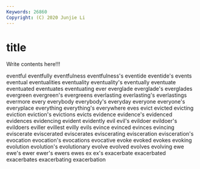 ```yaml
---
Keywords: 26860
Copyright: (C) 2020 Junjie Li
---
```


# title

Write contents here!!!

eventful 
eventfully 
eventfulness 
eventfulness's 
eventide
eventide's 
events 
eventual 
eventualities 
eventuality 
eventuality's 
eventually 
eventuate 
eventuated 
eventuates
eventuating 
ever 
everglade 
everglade's 
everglades 
evergreen 
evergreen's 
evergreens 
everlasting 
everlasting's
everlastings 
evermore 
every 
everybody 
everybody's 
everyday 
everyone 
everyone's 
everyplace 
everything
everything's 
everywhere 
eves 
evict 
evicted 
evicting 
eviction 
eviction's 
evictions 
evicts
evidence 
evidence's 
evidenced 
evidences 
evidencing 
evident 
evidently 
evil 
evil's 
evildoer
evildoer's 
evildoers 
eviller 
evillest 
evilly 
evils 
evince 
evinced 
evinces 
evincing
eviscerate 
eviscerated 
eviscerates 
eviscerating 
evisceration 
evisceration's 
evocation 
evocation's 
evocations 
evocative
evoke 
evoked 
evokes 
evoking 
evolution 
evolution's 
evolutionary 
evolve 
evolved 
evolves
evolving 
ewe 
ewe's 
ewer 
ewer's 
ewers 
ewes 
ex 
ex's 
exacerbate
exacerbated 
exacerbates 
exacerbating 
exacerbation 
